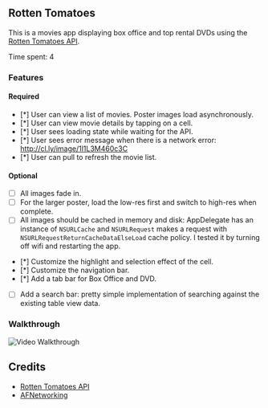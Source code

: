 ## Rotten Tomatoes

This is a movies app displaying box office and top rental DVDs using the [Rotten Tomatoes API](http://developer.rottentomatoes.com/docs/read/JSON).

Time spent: 4

### Features

#### Required

- [*] User can view a list of movies. Poster images load asynchronously.
- [*] User can view movie details by tapping on a cell.
- [*] User sees loading state while waiting for the API.
- [*] User sees error message when there is a network error: http://cl.ly/image/1l1L3M460c3C
- [*] User can pull to refresh the movie list.

#### Optional

- [ ] All images fade in.
- [ ] For the larger poster, load the low-res first and switch to high-res when complete.
- [ ] All images should be cached in memory and disk: AppDelegate has an instance of `NSURLCache` and `NSURLRequest` makes a request with `NSURLRequestReturnCacheDataElseLoad` cache policy. I tested it by turning off wifi and restarting the app.
- [*] Customize the highlight and selection effect of the cell.
- [*] Customize the navigation bar.
- [*] Add a tab bar for Box Office and DVD.
- [ ] Add a search bar: pretty simple implementation of searching against the existing table view data.

### Walkthrough
![Video Walkthrough](vide.gif)

Credits
---------
* [Rotten Tomatoes API](http://developer.rottentomatoes.com/docs/read/JSON)
* [AFNetworking](https://github.com/AFNetworking/AFNetworking)
